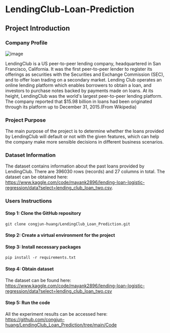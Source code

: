 # LendingClub-Loan-Prediction
## Project Introduction
### Company Profile
![image](https://user-images.githubusercontent.com/97312018/184991173-ae96bf7f-f3d8-4d25-9c21-1e57e6d9362a.png)

LendingClub is a US peer-to-peer lending company, headquartered in San Francisco, California. It was the first peer-to-peer lender to register its offerings as securities with the Securities and Exchange Commission (SEC), and to offer loan trading on a secondary market. Lending Club operates an online lending platform which enables borrowers to obtain a loan, and investors to purchase notes backed by payments made on loans. At its height, LendingClub was the world's largest peer-to-peer lending platform. The company reported that $15.98 billion in loans had been originated through its platform up to December 31, 2015.(From Wikipedia)
### Project Purpose
The main purpose of the project is to determine whether the loans provided by LendingClub will default or not with the given features, which can help the company make more sensible decisions in different business scenarios.
### Dataset Information
The dataset contains information about the past loans provided by LendingClub. There are 396030 rows (records) and 27 columns in total. The dataset can be obtained here: https://www.kaggle.com/code/mayank2896/lending-loan-logistic-regression/data?select=lending_club_loan_two.csv.
### Users Instructions
#### Step 1: Clone the GitHub repository
`git clone congjun-huang/LendingClub_Loan_Prediction.git`   

#### Step 2: Create a virtual environment for the project 

#### Step 3: Install necessary packages
`pip install -r requirements.txt`

#### Step 4: Obtain dataset
The dataset can be found here:  
https://www.kaggle.com/code/mayank2896/lending-loan-logistic-regression/data?select=lending_club_loan_two.csv
   
#### Step 5: Run the code
All the experiment results can be accessed here:
https://github.com/congjun-huang/LendingClub_Loan_Prediction/tree/main/Code

